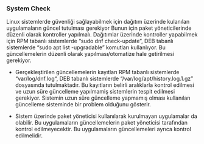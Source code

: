 <h3> System Check </h3>

Linux sistemlerde güvenliği sağlayabilmek için dağıtım üzerinde kulanılan uygulamaların güncel tutulması gerekiyor Bunun için paket yöneticilerinde düzenli olarak kontroller yapılmalı. 
Dağıtımlar üzerinde kontroller yapabilmek için RPM tabanlı sistemlerde “sudo dnf check-update”, DEB tabanlı sistemlerde “sudo apt list -upgradable” komutları kullanlıyor. Bu güncellemelerin düzenli olarak yapılması/otomatize hale getirilmesi gerekiyor. 
* Gerçekleştirilen güncellemelerin kayıtları RPM tabanlı sistemlerde “var/log/dnf.log“, DEB tabanlı sistemlerde “/var/log/apt/history.log.1.gz” dosyasında tutulmaktadır. Bu kayıtların belirli aralıklarla kontrol edilmesi ve uzun süre güncelleme yapılmamiş sistemlerin tespit edilmesi gerekiyor. Sistemin uzun süre güncelleme yapmamış olması kullanılan  güncelleme sisteminde bir problem olduğunu gösterir.

*	Sistem üzerinde paket yöneticisi kullanılarak kurulmayan uygulamalar da olabilir. Bu uygulamaların güncellemelerin paket yöneticisi tarafından kontrol edilmeyecektir. Bu uygulamaların güncellemeleri ayrıca kontrol edilmelidir.
